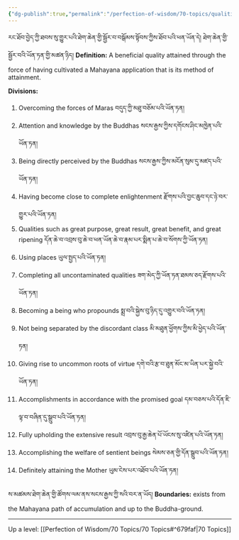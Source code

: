 ```yaml
---
{"dg-publish":true,"permalink":"/perfection-of-wisdom/70-topics/qualities-of-a-mahayana-application/"}
---
```


རང་ཐོབ་བྱེད་ཀྱི་ཐབས་སུ་གྱུར་པའི་ཐེག་ཆེན་གྱི་སྦྱོར་བ་བསྒོམས་སྟོབས་ཀྱིས་ཐོབ་པའི་ཕན་ཡོན་དེ། ཐེག་ཆེན་གྱི་སྦྱོར་བའི་ཡོན་ཏན་གྱི་མཚན་ཉིད།
**Definition:** A beneficial quality attained through the force of having cultivated a Mahayana application that is its method of attainment.

**Divisions:**
1. Overcoming the forces of Maras བདུད་ཀྱི་མཐུ་བཅོམ་པའི་ཡོན་ཏན།
2. Attention and knowledge by the Buddhas སངས་རྒྱས་ཀྱིས་དགོངས་ཤིང་མཁྱེན་པའི་ཡོན་ཏན།
3. Being directly perceived by the Buddhas སངས་རྒྱས་ཀྱིས་མངོན་སུམ་དུ་མཛད་པའི་ཡོན་ཏན།
4. Having become close to complete enlightenment རྫོགས་པའི་བྱང་ཆུབ་དང་ཉེ་བར་གྱུར་པའི་ཡོན་ཏན།
5. Qualities such as great purpose, great result, great benefit, and great ripening
   དོན་ཆེ་བ་འབྲས་བུ་ཆེ་བ་ཕན་ཡོན་ཆེ་བ་རྣམ་པར་སྨིན་པ་ཆེ་བ་སོགས་ཀྱི་ཡོན་ཏན།
6. Using places ཡུལ་སྤྱད་པའི་ཡོན་ཏན།
7. Completing all uncontaminated qualities ཟག་མེད་ཀྱི་ཡོན་ཏན་ཐམས་ཅད་རྫོགས་པའི་ཡོན་ཏན།
8. Becoming a being who propounds སྨྲ་བའི་སྐྱེས་བུ་ཉིད་དུ་འགྱུར་བའི་ཡོན་ཏན།
9. Not being separated by the discordant class མི་མཐུན་ཕྱོགས་ཀྱིས་མི་ཕྱེད་པའི་ཡོན་ཏན།
10. Giving rise to uncommon roots of virtue དགེ་བའི་རྩ་བ་ཐུན་མོང་མ་ཡིན་པར་སྐྱེ་བའི་ཡོན་ཏན།
11. Accomplishments in accordance with the promised goal དམ་བཅས་པའི་དོན་ཇི་ལྟ་བ་བཞིན་དུ་སྒྲུབ་པའི་ཡོན་ཏན།
12. Fully upholding the extensive result འབྲས་བུ་རྒྱ་ཆེན་པོ་ཡོངས་སུ་འཛིན་པའི་ཡོན་ཏན།
13. Accomplishing the welfare of sentient beings སེམས་ཅན་གྱི་དོན་སྒྲུབ་པའི་ཡོན་ཏན།
14. Definitely attaining the Mother ཡུམ་ངེས་པར་འཐོབ་པའི་ཡོན་ཏན།

ས་མཚམས་ཐེག་ཆེན་གྱི་ཚོགས་ལམ་ནས་སངས་རྒྱས་ཀྱི་སའི་བར་ན་ཡོད།
**Boundaries:** exists from the Mahayana path of accumulation and up to the Buddha-ground.

---
Up a level: [[Perfection of Wisdom/70 Topics/70 Topics#^679faf\|70 Topics]]